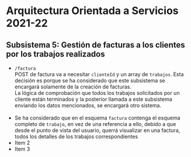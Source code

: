 # Arquitectura Orientada a Servicios 2021-22

## Subsistema 5: Gestión de facturas a los clientes por los trabajos realizados
- `/factura`<br /> 
POST de factura va a necesitar `clienteId` y un array de `trabajos`. Esta decisión es porque se ha considerado que este subsistema se encargará solamente de la creación de facturas.<br /> 
La lógica de comprobación que todos los trabajos solicitados por un cliente están terminados y la posterior llamada a este subsistema enviando los datos mencionados, se encargará otro sistema. <br /> <br/>
- Se ha considerado que en el esquema `factura` contenga el esquema completo de `trabajo`, en vez de una referencia a ello, debido a que desde el punto de vista del usuario, querrá visualizar en una factura, todos los detalles de los trabajos correspondientes
- Item 2
- Item 3
